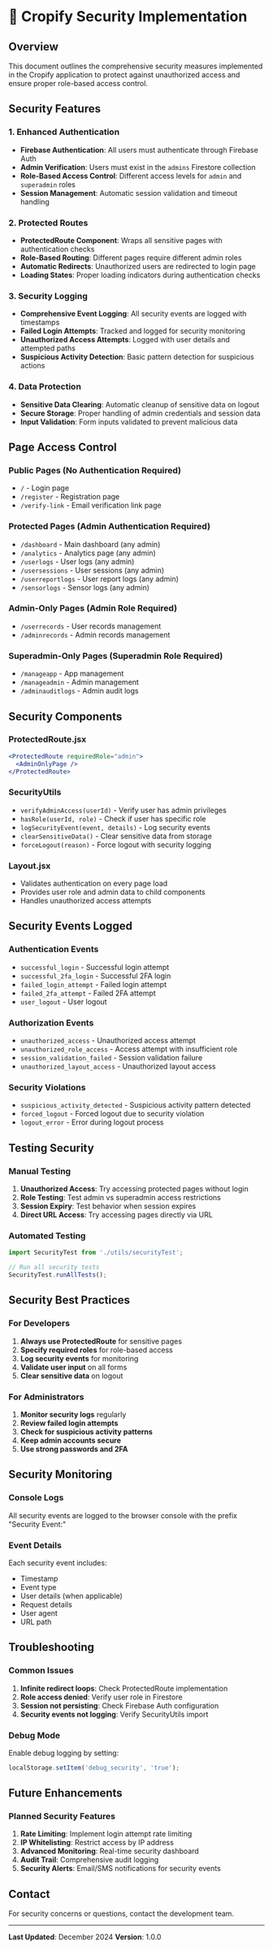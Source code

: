 # 🔐 Cropify Security Implementation

## Overview
This document outlines the comprehensive security measures implemented in the Cropify application to protect against unauthorized access and ensure proper role-based access control.

## Security Features

### 1. Enhanced Authentication
- **Firebase Authentication**: All users must authenticate through Firebase Auth
- **Admin Verification**: Users must exist in the `admins` Firestore collection
- **Role-Based Access Control**: Different access levels for `admin` and `superadmin` roles
- **Session Management**: Automatic session validation and timeout handling

### 2. Protected Routes
- **ProtectedRoute Component**: Wraps all sensitive pages with authentication checks
- **Role-Based Routing**: Different pages require different admin roles
- **Automatic Redirects**: Unauthorized users are redirected to login page
- **Loading States**: Proper loading indicators during authentication checks

### 3. Security Logging
- **Comprehensive Event Logging**: All security events are logged with timestamps
- **Failed Login Attempts**: Tracked and logged for security monitoring
- **Unauthorized Access Attempts**: Logged with user details and attempted paths
- **Suspicious Activity Detection**: Basic pattern detection for suspicious actions

### 4. Data Protection
- **Sensitive Data Clearing**: Automatic cleanup of sensitive data on logout
- **Secure Storage**: Proper handling of admin credentials and session data
- **Input Validation**: Form inputs validated to prevent malicious data

## Page Access Control

### Public Pages (No Authentication Required)
- `/` - Login page
- `/register` - Registration page
- `/verify-link` - Email verification link page

### Protected Pages (Admin Authentication Required)
- `/dashboard` - Main dashboard (any admin)
- `/analytics` - Analytics page (any admin)
- `/userlogs` - User logs (any admin)
- `/usersessions` - User sessions (any admin)
- `/userreportlogs` - User report logs (any admin)
- `/sensorlogs` - Sensor logs (any admin)

### Admin-Only Pages (Admin Role Required)
- `/userrecords` - User records management
- `/adminrecords` - Admin records management

### Superadmin-Only Pages (Superadmin Role Required)
- `/manageapp` - App management
- `/manageadmin` - Admin management
- `/adminauditlogs` - Admin audit logs

## Security Components

### ProtectedRoute.jsx
```jsx
<ProtectedRoute requiredRole="admin">
  <AdminOnlyPage />
</ProtectedRoute>
```

### SecurityUtils
- `verifyAdminAccess(userId)` - Verify user has admin privileges
- `hasRole(userId, role)` - Check if user has specific role
- `logSecurityEvent(event, details)` - Log security events
- `clearSensitiveData()` - Clear sensitive data from storage
- `forceLogout(reason)` - Force logout with security logging

### Layout.jsx
- Validates authentication on every page load
- Provides user role and admin data to child components
- Handles unauthorized access attempts

## Security Events Logged

### Authentication Events
- `successful_login` - Successful login attempt
- `successful_2fa_login` - Successful 2FA login
- `failed_login_attempt` - Failed login attempt
- `failed_2fa_attempt` - Failed 2FA attempt
- `user_logout` - User logout

### Authorization Events
- `unauthorized_access` - Unauthorized access attempt
- `unauthorized_role_access` - Access attempt with insufficient role
- `session_validation_failed` - Session validation failure
- `unauthorized_layout_access` - Unauthorized layout access

### Security Violations
- `suspicious_activity_detected` - Suspicious activity pattern detected
- `forced_logout` - Forced logout due to security violation
- `logout_error` - Error during logout process

## Testing Security

### Manual Testing
1. **Unauthorized Access**: Try accessing protected pages without login
2. **Role Testing**: Test admin vs superadmin access restrictions
3. **Session Expiry**: Test behavior when session expires
4. **Direct URL Access**: Try accessing pages directly via URL

### Automated Testing
```javascript
import SecurityTest from './utils/securityTest';

// Run all security tests
SecurityTest.runAllTests();
```

## Security Best Practices

### For Developers
1. **Always use ProtectedRoute** for sensitive pages
2. **Specify required roles** for role-based access
3. **Log security events** for monitoring
4. **Validate user input** on all forms
5. **Clear sensitive data** on logout

### For Administrators
1. **Monitor security logs** regularly
2. **Review failed login attempts**
3. **Check for suspicious activity patterns**
4. **Keep admin accounts secure**
5. **Use strong passwords and 2FA**

## Security Monitoring

### Console Logs
All security events are logged to the browser console with the prefix "Security Event:"

### Event Details
Each security event includes:
- Timestamp
- Event type
- User details (when applicable)
- Request details
- User agent
- URL path

## Troubleshooting

### Common Issues
1. **Infinite redirect loops**: Check ProtectedRoute implementation
2. **Role access denied**: Verify user role in Firestore
3. **Session not persisting**: Check Firebase Auth configuration
4. **Security events not logging**: Verify SecurityUtils import

### Debug Mode
Enable debug logging by setting:
```javascript
localStorage.setItem('debug_security', 'true');
```

## Future Enhancements

### Planned Security Features
1. **Rate Limiting**: Implement login attempt rate limiting
2. **IP Whitelisting**: Restrict access by IP address
3. **Advanced Monitoring**: Real-time security dashboard
4. **Audit Trail**: Comprehensive audit logging
5. **Security Alerts**: Email/SMS notifications for security events

## Contact
For security concerns or questions, contact the development team.

---
**Last Updated**: December 2024
**Version**: 1.0.0
